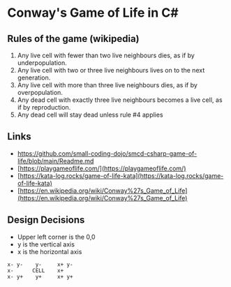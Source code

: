 # Conway's Game of Life in C#

## Rules of the game (wikipedia)

1. Any live cell with fewer than two live neighbours dies, as if by underpopulation.
2. Any live cell with two or three live neighbours lives on to the next generation.
3. Any live cell with more than three live neighbours dies, as if by overpopulation.
4. Any dead cell with exactly three live neighbours becomes a live cell, as if by reproduction.
5. Any dead cell will stay dead unless rule #4 applies

## Links
- https://github.com/small-coding-dojo/smcd-csharp-game-of-life/blob/main/Readme.md
- [https://playgameoflife.com/](https://playgameoflife.com/)
- [https://kata-log.rocks/game-of-life-kata](https://kata-log.rocks/game-of-life-kata)
- [https://en.wikipedia.org/wiki/Conway%27s_Game_of_Life](https://en.wikipedia.org/wiki/Conway%27s_Game_of_Life)


## Design Decisions

- Upper left corner is the 0,0
- y is the vertical axis
- x is the horizontal axis

```
x- y-	 y-	    x+ y-
x-	    CELL	x+
x- y+	 y+	    x+ y+
```
